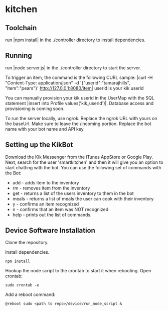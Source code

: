 # kitchen

## Toolchain
 run |npm install| in the ./controller directory to install dependencies.

## Running
 run |node server.js| in the ./controller directory to start the server.

 To trigger an item, the command is the following CURL sample:
 |curl -H "Content-Type: application/json" -d '{"userid":"tamarajhills", "item":"pears"}' http://127.0.0.1:8080/item|
 userid is your kik userid

 You can manually provision your kik userid in the UserMap with the SQL statement |insert into Profile values('kik_userid')|.  Database access and provisioning is coming soon.

 To run the server locally, use ngrok.  Replace the ngrok URL with yours on the baseUrl.  Make sure to leave the /incoming portion.  Replace the bot name with your bot name and API key.

 ## Setting up the KikBot
 Download the Kik Messenger from the iTunes AppStore or Google Play.  Next, search for the user 'smartkitchen' and then it will give you an option to start chatting with the bot.  You can use the following set of commands with the Bot:

 * add <item> - adds item to the inventory
 * rm <item> - removes item from the inventory
 * get - returns a list of the users inventory to them in the bot
 * meals - returns a list of meals the user can cook with their inventory
 * y - confirms an item recognized
 * n - confirms that an item was NOT recognized
 * help - prints out the list of commands.


## Device Software Installation

Clone the repository.

Install dependencies.
```
npm install
```

Hookup the node script to the crontab to start it when rebooting.
Open crontab:
```
sudo crontab -e
```

Add a reboot command:
```
@reboot sudo <path to repo>/device/run_node_script &
```
